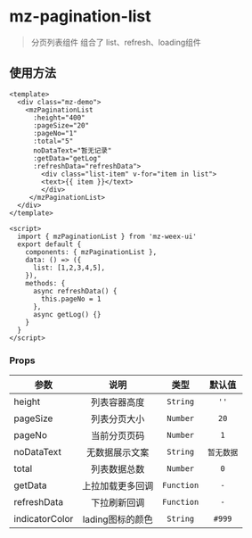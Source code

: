 # mz-pagination-list

> 分页列表组件
>组合了 list、refresh、loading组件


## 使用方法

```vue
<template>
  <div class="mz-demo">
    <mzPaginationList
      :height="400"
      :pageSize="20"
      :pageNo="1"
      :total="5"
      noDataText="暂无记录"
      :getData="getLog"
      :refreshData="refreshData">
        <div class="list-item" v-for="item in list">
        <text>{{ item }}</text>
        </div>
     </mzPaginationList>
  </div>
</template>

<script>
  import { mzPaginationList } from 'mz-weex-ui'
  export default {
    components: { mzPaginationList },
    data: () => ({
      list: [1,2,3,4,5],
    }),
    methods: {
      async refreshData() {
        this.pageNo = 1
      },
      async getLog() {}
    }
  }
</script>
```

### Props

| 参数 | 说明 | 类型 | 默认值 |
| ---- | :----------:|:----:|:-------:|
| height | 列表容器高度 | `String` | `''` |
| pageSize | 列表分页大小 | `Number` | `20` |
| pageNo | 当前分页页码 | `Number` | `1` |
| noDataText | 无数据展示文案 | `String` | `暂无数据` |
| total |列表数据总数| `Number` | `0` |
| getData |上拉加载更多回调| `Function` | `-` |
| refreshData |下拉刷新回调| `Function` | `-` |
| indicatorColor |lading图标的颜色| `String` | `#999` |
